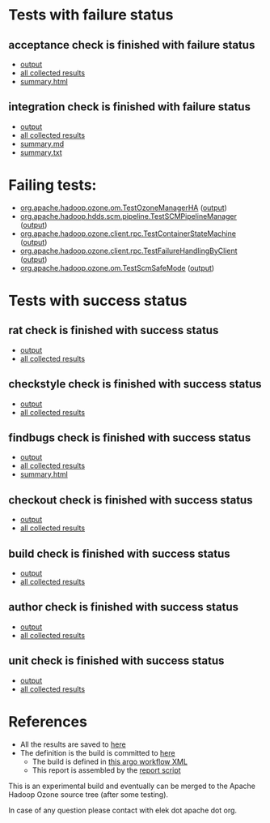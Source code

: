 # Tests with failure status

## acceptance check is finished with failure status

   * [output](https://raw.githubusercontent.com/elek/ozone-ci-03/master/pr/pr-hdds-1868-2776b/acceptance/output.log)
   * [all collected results](https://github.com/elek/ozone-ci-03/tree/master/pr/pr-hdds-1868-2776b/acceptance)
   * [summary.html](https://elek.github.io/ozone-ci-03/pr/pr-hdds-1868-2776b/acceptance/summary.html)


## integration check is finished with failure status

   * [output](https://raw.githubusercontent.com/elek/ozone-ci-03/master/pr/pr-hdds-1868-2776b/integration/output.log)
   * [all collected results](https://github.com/elek/ozone-ci-03/tree/master/pr/pr-hdds-1868-2776b/integration)
   * [summary.md](https://github.com/elek/ozone-ci-03/tree/master/pr/pr-hdds-1868-2776b/integration/summary.md)
   * [summary.txt](https://github.com/elek/ozone-ci-03/tree/master/pr/pr-hdds-1868-2776b/integration/summary.txt)

# Failing tests: 

 * [org.apache.hadoop.ozone.om.TestOzoneManagerHA](hadoop-ozone/integration-test/org.apache.hadoop.ozone.om.TestOzoneManagerHA.txt) ([output](hadoop-ozone/integration-test/org.apache.hadoop.ozone.om.TestOzoneManagerHA-output.txt))
 * [org.apache.hadoop.hdds.scm.pipeline.TestSCMPipelineManager](hadoop-ozone/integration-test/org.apache.hadoop.hdds.scm.pipeline.TestSCMPipelineManager.txt) ([output](hadoop-ozone/integration-test/org.apache.hadoop.hdds.scm.pipeline.TestSCMPipelineManager-output.txt))
 * [org.apache.hadoop.ozone.client.rpc.TestContainerStateMachine](hadoop-ozone/integration-test/org.apache.hadoop.ozone.client.rpc.TestContainerStateMachine.txt) ([output](hadoop-ozone/integration-test/org.apache.hadoop.ozone.client.rpc.TestContainerStateMachine-output.txt))
 * [org.apache.hadoop.ozone.client.rpc.TestFailureHandlingByClient](hadoop-ozone/integration-test/org.apache.hadoop.ozone.client.rpc.TestFailureHandlingByClient.txt) ([output](hadoop-ozone/integration-test/org.apache.hadoop.ozone.client.rpc.TestFailureHandlingByClient-output.txt))
 * [org.apache.hadoop.ozone.om.TestScmSafeMode](hadoop-ozone/integration-test/org.apache.hadoop.ozone.om.TestScmSafeMode.txt) ([output](hadoop-ozone/integration-test/org.apache.hadoop.ozone.om.TestScmSafeMode-output.txt))


# Tests with success status

## rat check is finished with success status

   * [output](https://raw.githubusercontent.com/elek/ozone-ci-03/master/pr/pr-hdds-1868-2776b/rat/output.log)
   * [all collected results](https://github.com/elek/ozone-ci-03/tree/master/pr/pr-hdds-1868-2776b/rat)


## checkstyle check is finished with success status

   * [output](https://raw.githubusercontent.com/elek/ozone-ci-03/master/pr/pr-hdds-1868-2776b/checkstyle/output.log)
   * [all collected results](https://github.com/elek/ozone-ci-03/tree/master/pr/pr-hdds-1868-2776b/checkstyle)


## findbugs check is finished with success status

   * [output](https://raw.githubusercontent.com/elek/ozone-ci-03/master/pr/pr-hdds-1868-2776b/findbugs/output.log)
   * [all collected results](https://github.com/elek/ozone-ci-03/tree/master/pr/pr-hdds-1868-2776b/findbugs)
   * [summary.html](https://elek.github.io/ozone-ci-03/pr/pr-hdds-1868-2776b/findbugs/summary.html)


## checkout check is finished with success status

   * [output](https://raw.githubusercontent.com/elek/ozone-ci-03/master/pr/pr-hdds-1868-2776b/checkout/output.log)
   * [all collected results](https://github.com/elek/ozone-ci-03/tree/master/pr/pr-hdds-1868-2776b/checkout)


## build check is finished with success status

   * [output](https://raw.githubusercontent.com/elek/ozone-ci-03/master/pr/pr-hdds-1868-2776b/build/output.log)
   * [all collected results](https://github.com/elek/ozone-ci-03/tree/master/pr/pr-hdds-1868-2776b/build)


## author check is finished with success status

   * [output](https://raw.githubusercontent.com/elek/ozone-ci-03/master/pr/pr-hdds-1868-2776b/author/output.log)
   * [all collected results](https://github.com/elek/ozone-ci-03/tree/master/pr/pr-hdds-1868-2776b/author)


## unit check is finished with success status

   * [output](https://raw.githubusercontent.com/elek/ozone-ci-03/master/pr/pr-hdds-1868-2776b/unit/output.log)
   * [all collected results](https://github.com/elek/ozone-ci-03/tree/master/pr/pr-hdds-1868-2776b/unit)




# References

 * All the results are saved to [here](https://github.com/elek/ozone-ci-03/tree/master/pr/pr-hdds-1868-2776b/)
 * The definition is the build is committed to [here](https://github.com/elek/argo-ozone)
    * The build is defined in [this argo workflow XML](https://github.com/elek/argo-ozone/blob/master/ozone-build.yaml)
    * This report is assembled by the [report script](https://github.com/elek/argo-ozone/blob/master/scripts/report.sh)

This is an experimental build and eventually can be merged to the Apache Hadoop Ozone source tree (after some testing).

In case of any question please contact with elek dot apache dot org.
